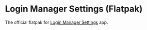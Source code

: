 # Login Manager Settings (Flatpak)
The official flatpak for [Login Manager Settings](https://gdm-settings.github.io) app.
